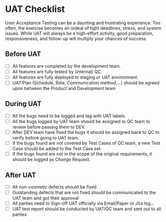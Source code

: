 # UAT Checklist

User Acceptance Testing can be a daunting and frustrating experience. Too often, the exercise becomes an ordeal of tight deadlines, stress, and system issues. While UAT will always be a high-effort activity, good preparation, responsiveness, and follow-up will multiply your chances of success.

## Before UAT

- [ ] All features are completed by the development team.
- [ ] All features are fully tested by (internal) QC.
- [ ] All features are fully deployed to staging or UAT environment.
- [ ] UAT Plan (Schedule, Role, Communication method,...) should be agreed upon between the Product and Development team

## During UAT

- [ ] All the bugs need to be logged and tag with UAT labels.
- [ ] All the bugs logged by UAT team should be assigned to QC team to review before passing them to DEV.
- [ ] After DEV team have fixed the bugs it should be assigned back to QC to verify before going to UAT team.
- [ ] If the bugs found are not covered by Test Cases of QC team, a new Test Case should be added to the Test Case set.
- [ ] If the bugs found are not in the scope of the original requirements, it should be logged as Change Request.

## After UAT

- [ ] All non-cosmetic defects should be fixed
- [ ] Outstanding defects that are not fixed should be communicated to the UAT team and got their approval
- [ ] All parties need to Sign-off UAT officially via Email/Paper or Jira log...
- [ ] UAT test report should be conducted by UAT/QC team and sent out to all parties
